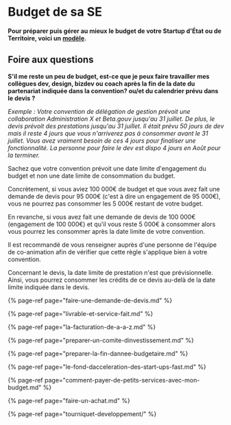 # Budget de sa SE

**Pour préparer puis gérer au mieux le budget de votre Startup d'État ou de Territoire, voici un** [**modèle**](https://docs.google.com/spreadsheets/d/1JSVnmruZq0iufjpxabnYKaHcR1XBygL0MXkYOm7nz3E/edit?usp=sharing)**.**

## **Foire aux questions** <a id="foire-aux-questions"></a>

**S'il me reste un peu de budget, est-ce que je peux faire travailler mes collègues dev, design, bizdev ou coach après la fin de la date du partenariat indiquée dans la convention? ou/et du calendrier prévu dans le devis ?**

_Exemple : Votre convention de délégation de gestion prévoit une collaboration Administration X et Beta.gouv jusqu'au 31 juillet. De plus, le devis prévoit des prestations jusqu'au 31 juillet. Il était prévu 50 jours de dev mais il reste 4 jours que vous n'arriverez pas à consommer avant le 31 juillet. Vous avez vraiment besoin de ces 4 jours pour finaliser une fonctionnalité. La personne pour faire le dev est dispo 4 jours en Août pour la terminer._

Sachez que votre convention prévoit une date limite d'engagement du budget et non une date limite de consommation du budget.

Concrètement, si vous aviez 100 000€ de budget et que vous avez fait une demande de devis pour 95 000€ \(c'est à dire un engagement de 95 000€\), vous ne pourrez pas consommer les 5 000€ restant de votre budget.

En revanche, si vous avez fait une demande de devis de 100 000€ \(engagement de 100 000€\) et qu'il vous reste 5 000€ à consommer alors vous pourrez les consommer après la date limite de votre convention.

Il est recommandé de vous renseigner auprès d'une personne de l'équipe de co-animation afin de vérifier que cette règle s'applique bien à votre convention.

Concernant le devis, la date limite de prestation n'est que prévisionnelle. Ainsi, vous pourrez consommer les crédits de ce devis au-delà de la date limite indiquée dans le devis.

{% page-ref page="faire-une-demande-de-devis.md" %}

{% page-ref page="livrable-et-service-fait.md" %}

{% page-ref page="la-facturation-de-a-a-z.md" %}

{% page-ref page="preparer-un-comite-dinvestissement.md" %}

{% page-ref page="preparer-la-fin-dannee-budgetaire.md" %}

{% page-ref page="le-fond-dacceleration-des-start-ups-fast.md" %}

{% page-ref page="comment-payer-de-petits-services-avec-mon-budget.md" %}

{% page-ref page="faire-un-achat.md" %}

{% page-ref page="tourniquet-developpement/" %}



